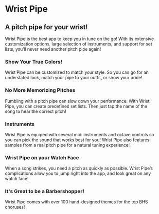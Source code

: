 # Wrist Pipe
## A pitch pipe for your wrist!

Wrist Pipe is the best app to keep you in tune on the go! With its extensive customization options, large selection of instruments, and support for set lists, you’ll never need another pitch pipe again!

### Show Your True Colors!
Wrist Pipe can be customized to match your style. So you can go for an understated look, match your pipe to your outfit, or show your pride!

### No More Memorizing Pitches
Fumbling with a pitch pipe can slow down your performance. With Wrist Pipe, you can create predefined set lists. Then just tap the name of the song to hear the correct pitch!

### Instruments
Wrist Pipe is equiped with several midi instruments and octave controls so you can pick the sound that works best for you! Wrist Pipe also features samples from a real pitch pipe for a natural tuning experience!

### Wrist Pipe on your Watch Face
When a song strikes, you need a pitch as quickly as possible. Wrist Pipe’s complications allow you to jump right into the app, and look great on any watch face!

### It's Great to be a Barbershopper!
Wrist Pipe comes with over 100 hand-designed themes for the top BHS choruses!
